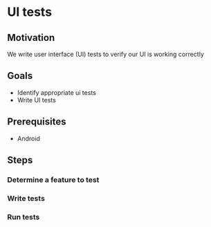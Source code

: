 # UI tests

## Motivation

We write user interface (UI) tests to verify our UI is working correctly

## Goals

* Identify appropriate ui tests
* Write UI tests

## Prerequisites

* Android

## Steps

### Determine a feature to test

### Write tests

### Run tests
